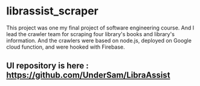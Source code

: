 # librassist_scraper

This project was one my final project of software engineering course.
And I lead the crawler team for scraping four library's books and library's information.
And the crawlers were based on node.js, deployed on Google cloud function, and were hooked with Firebase.

## UI repository is here : https://github.com/UnderSam/LibraAssist
